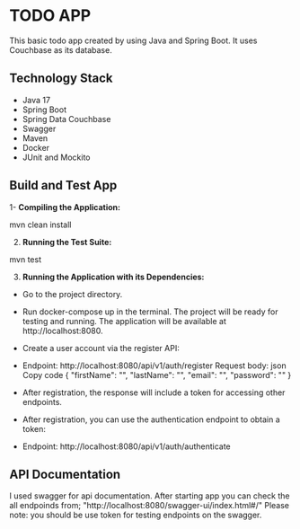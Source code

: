 # TODO APP
This basic todo app created by using Java and Spring Boot. It uses Couchbase as its database.

## Technology Stack
- Java 17
- Spring Boot
- Spring Data Couchbase
- Swagger
- Maven
- Docker
- JUnit and Mockito

## Build and Test App

1- **Compiling the Application:**
  
  mvn clean install

2. **Running the Test Suite:**
   
  mvn test

3. **Running the Application with its Dependencies:**
  - Go to the project directory.

  - Run docker-compose up in the terminal. The project will be ready for testing and running. The application will be available at http://localhost:8080.

  - Create a user account via the register API:

  - Endpoint: http://localhost:8080/api/v1/auth/register
Request body:
json
Copy code
{
  "firstName": "",
  "lastName": "",
  "email": "",
  "password": ""
}
  - After registration, the response will include a token for accessing other endpoints.

  - After registration, you can use the authentication endpoint to obtain a token:

  - Endpoint: http://localhost:8080/api/v1/auth/authenticate

  ## API Documentation
  I used swagger for api documentation. After starting app you can check the all endpoinds from;
   "http://localhost:8080/swagger-ui/index.html#/"
  Please note: you should be use token for testing endpoints on the swagger. 
     
